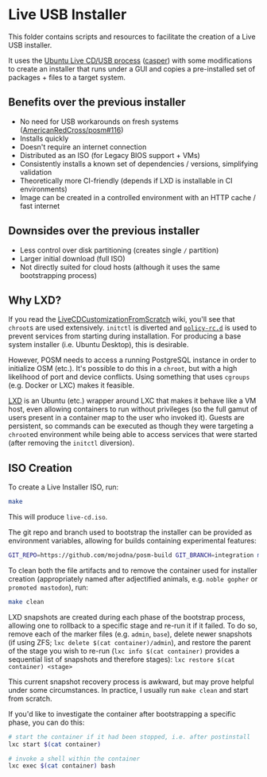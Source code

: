 # Live USB Installer

This folder contains scripts and resources to facilitate the creation of a Live USB installer.

It uses the [Ubuntu Live CD/USB
process](https://help.ubuntu.com/community/LiveCDCustomizationFromScratch)
([casper](http://manpages.ubuntu.com/manpages/wily/man7/casper.7.html)) with some modifications to
create an installer that runs under a GUI and copies a pre-installed set of packages + files to a
target system.

## Benefits over the previous installer

* No need for USB workarounds on fresh systems
  ([AmericanRedCross/posm#116](https://github.com/AmericanRedCross/posm/issues/116))
* Installs quickly
* Doesn't require an internet connection
* Distributed as an ISO (for Legacy BIOS support + VMs)
* Consistently installs a known set of dependencies / versions, simplifying validation
* Theoretically more CI-friendly (depends if LXD is installable in CI environments)
* Image can be created in a controlled environment with an HTTP cache / fast internet

## Downsides over the previous installer

* Less control over disk partitioning (creates single `/` partition)
* Larger initial download (full ISO)
* Not directly suited for cloud hosts (although it uses the same bootstrapping process)

## Why LXD?

If you read the
[LiveCDCustomizationFromScratch](https://help.ubuntu.com/community/LiveCDCustomizationFromScratch)
wiki, you'll see that `chroot`s are used extensively. `initctl` is diverted and
[`policy-rc.d`](https://people.debian.org/~hmh/invokerc.d-policyrc.d-specification.txt) is used to
prevent services from starting during installation. For producing a base system installer (i.e.
Ubuntu Desktop), this is desirable.

However, POSM needs to access a running PostgreSQL instance in order to initialize OSM (etc.). It's
possible to do this in a `chroot`, but with a high likelihood of port and device conflicts. Using
something that uses `cgroups` (e.g. Docker or LXC) makes it feasible.

[LXD](https://www.ubuntu.com/cloud/lxd) is an Ubuntu (etc.) wrapper around LXC that makes it behave
like a VM host, even allowing containers to run without privileges (so the full gamut of users
present in a container map to the user who invoked it). Guests are persistent, so commands can be
executed as though they were targeting a `chroot`ed environment while being able to access services
that were started (after removing the `initctl` diversion).

## ISO Creation

To create a Live Installer ISO, run:

```bash
make
```

This will produce `live-cd.iso`.

The git repo and branch used to bootstrap the installer can be provided as environment variables,
allowing for builds containing experimental features:

```bash
GIT_REPO=https://github.com/mojodna/posm-build GIT_BRANCH=integration make
```

To clean both the file artifacts and to remove the container used for installer creation
(appropriately named after adjectified animals, e.g. `noble gopher` or `promoted mastodon`), run:

```bash
make clean
```

LXD snapshots are created during each phase of the bootstrap process, allowing one to rollback to a
specific stage and re-run it if it failed. To do so, remove each of the marker files (e.g. `admin`,
`base`), delete newer snapshots (if using ZFS; `lxc delete $(cat container)/admin`), and restore the
parent of the stage you wish to re-run (`lxc info $(cat container)` provides a sequential list of
snapshots and therefore stages): `lxc restore $(cat container) <stage>`

This current snapshot recovery process is awkward, but may prove helpful under some circumstances.
In practice, I usually run `make clean` and start from scratch.

If you'd like to investigate the container after bootstrapping a specific phase, you can do this:

```bash
# start the container if it had been stopped, i.e. after postinstall
lxc start $(cat container)

# invoke a shell within the container
lxc exec $(cat container) bash
```
